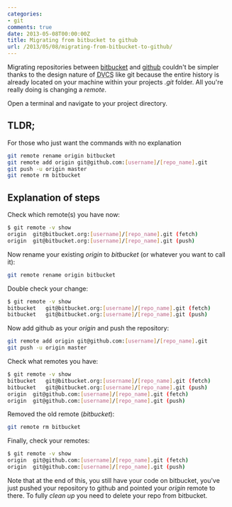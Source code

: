 ```yaml
---
categories:
- git
comments: true
date: 2013-05-08T00:00:00Z
title: Migrating from bitbucket to github
url: /2013/05/08/migrating-from-bitbucket-to-github/
---
```


Migrating repositories between [bitbucket](https://bitbucket.org/) and [github](http://github.com) couldn't be simpler thanks to the design nature of <acronym title="Distrubuted Version Control System">DVCS</acronym> like git because the entire history is already located on your machine within your projects _.git_ folder. All you're really doing is changing a _remote_.

Open a terminal and navigate to your project directory.

## TLDR;
For those who just want the commands with no explanation

```bash
git remote rename origin bitbucket
git remote add origin git@github.com:[username]/[repo_name].git
git push -u origin master
git remote rm bitbucket
```

## Explanation of steps

Check which remote(s) you have now:

```bash
$ git remote -v show
origin	git@bitbucket.org:[username]/[repo_name].git (fetch)
origin	git@bitbucket.org:[username]/[repo_name].git (push)
```

Now rename your existing _origin_ to _bitbucket_ (or whatever you want to call it):

```bash
git remote rename origin bitbucket
```

 Double check your change:

```bash
$ git remote -v show
bitbucket	git@bitbucket.org:[username]/[repo_name].git (fetch)
bitbucket	git@bitbucket.org:[username]/[repo_name].git (push)
```

Now add github as your _origin_ and push the repository:

```bash
git remote add origin git@github.com:[username]/[repo_name].git
git push -u origin master
```

Check what remotes you have:

```bash
$ git remote -v show
bitbucket	git@bitbucket.org:[username]/[repo_name].git (fetch)
bitbucket	git@bitbucket.org:[username]/[repo_name].git (push)
origin	git@github.com:[username]/[repo_name].git (fetch)
origin	git@github.com:[username]/[repo_name].git (push)
```

Removed the old remote (_bitbucket_):

```bash
git remote rm bitbucket
```

Finally, check your remotes:

```bash
$ git remote -v show
origin	git@github.com:[username]/[repo_name].git (fetch)
origin	git@github.com:[username]/[repo_name].git (push)
```

Note that at the end of this, you still have your code on bitbucket, you've just pushed your repository to github and pointed your _origin_ remote to there. To fully _clean up_ you need to delete your repo from bitbucket.
